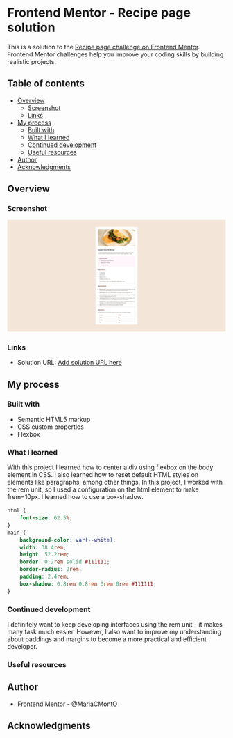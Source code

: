 # Frontend Mentor - Recipe page solution

This is a solution to the [Recipe page challenge on Frontend Mentor](https://www.frontendmentor.io/challenges/recipe-page-KiTsR8QQKm). Frontend Mentor challenges help you improve your coding skills by building realistic projects. 

## Table of contents

- [Overview](#overview)
  - [Screenshot](#screenshot)
  - [Links](#links)
- [My process](#my-process)
  - [Built with](#built-with)
  - [What I learned](#what-i-learned)
  - [Continued development](#continued-development)
  - [Useful resources](#useful-resources)
- [Author](#author)
- [Acknowledgments](#acknowledgments)

## Overview

### Screenshot

![](./image.png)


### Links

- Solution URL: [Add solution URL here](https://github.com/MariaCMontO/blog-preview-card-cmo)

## My process

### Built with

- Semantic HTML5 markup
- CSS custom properties
- Flexbox

### What I learned

With this project I learned how to center a div using flexbox on the body element in CSS. I also learned how to reset default HTML styles on elements like paragraphs, among other things.
In this project, I worked with the rem unit, so I used a configuration on the html element to make 1rem=10px.
I learned how to use a box-shadow.

```css
html {
    font-size: 62.5%;
}
main {
    background-color: var(--white);
    width: 38.4rem;
    height: 52.2rem;
    border: 0.2rem solid #111111;
    border-radius: 2rem;
    padding: 2.4rem;
    box-shadow: 0.8rem 0.8rem 0rem 0rem #111111;
}
```

### Continued development

I definitely want to keep developing interfaces using the rem unit - it makes many task much easier. However, I also want to improve my understanding about paddings and margins to become a more practical and efficient developer. 

### Useful resources

## Author

- Frontend Mentor - [@MariaCMontO](https://github.com/MariaCMontO)


## Acknowledgments
